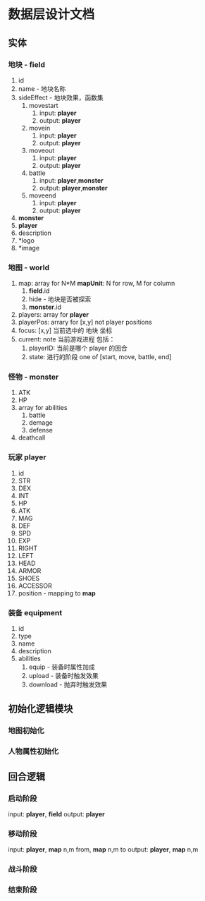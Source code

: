 # 数据层设计文档

## 实体

### 地块 - **field**

1. id
2. name - 地块名称
3. sideEffect - 地块效果，函数集
   1. movestart
      1. input: **player**
      2. output: **player**
   2. movein
      1. input: **player**
      2. output: **player**
   3. moveout
      1. input: **player**
      2. output: **player**
   4. battle
      1. input: **player**,**monster**
      2. output: **player**,**monster**
   5. moveend
      1. input: **player**
      2. output: **player**
4. **monster**
5. **player**
6. description
7. \*logo
8. \*image

### 地图 - **world**

1. map: array for N\*M **mapUnit**: N for row, M for column
   1. **field**.id
   2. hide - 地块是否被探索
   3. **monster**.id
2. players: array for **player**
3. playerPos: arrary for [x,y] not player positions
4. focus: [x,y] 当前选中的 地块 坐标
5. current: note 当前游戏进程 包括：
   1. playerID: 当前是哪个 player 的回合
   2. state: 进行的阶段 one of [start, move, battle, end]

### 怪物 - **monster**

1. ATK
2. HP
3. array for abilities
   1. battle
   2. demage
   3. defense
4. deathcall

### 玩家 **player**

1. id
2. STR
3. DEX
4. INT
5. HP
6. ATK
7. MAG
8. DEF
9. SPD
10. EXP
11. RIGHT
12. LEFT
13. HEAD
14. ARMOR
15. SHOES
16. ACCESSOR
17. position - mapping to **map**

### 装备 **equipment**

1. id
2. type
3. name
4. description
5. abilities
   1. equip - 装备时属性加成
   2. upload - 装备时触发效果
   3. download - 抛弃时触发效果

## 初始化逻辑模块

### 地图初始化

### 人物属性初始化

## 回合逻辑

### 启动阶段

input: **player**, **field**
output: **player**

### 移动阶段

input: **player**, **map** n,m from, **map** n,m to
output: **player**, **map** n,m

### 战斗阶段

### 结束阶段
